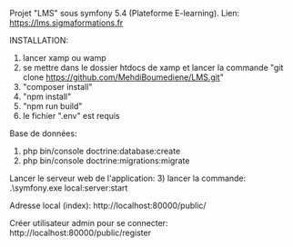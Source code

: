 Projet "LMS" sous symfony 5.4 (Plateforme E-learning). Lien: https://lms.sigmaformations.fr

INSTALLATION:

1) lancer xamp ou wamp
2) se mettre dans le dossier htdocs de xamp et lancer la commande "git clone https://github.com/MehdiBoumediene/LMS.git"
3) "composer install"
4) "npm install"
5) "npm run build"
6) le fichier ".env" est requis

Base de données:
1) php bin/console doctrine:database:create
2) php bin/console doctrine:migrations:migrate

Lancer le serveur web de l'application:
3) lancer la commande: .\symfony.exe local:server:start 

Adresse local (index):
http://localhost:80000/public/

Créer utilisateur admin pour se connecter:
http://localhost:80000/public/register
